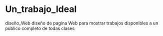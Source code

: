 # Un_trabajo_Ideal
diseño_Web
diseño de pagina Web para mostrar trabajos disponibles a un publico completo de todas clases 
